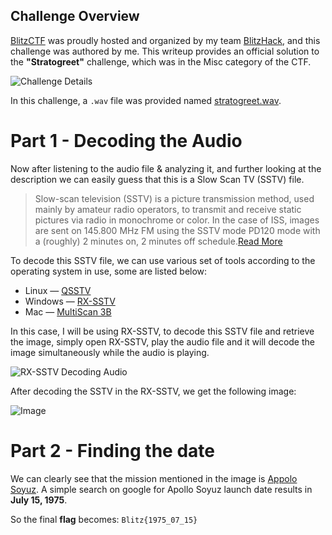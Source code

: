 ## Challenge Overview
[BlitzCTF](https://ctf.blitzhack.xyz/) was proudly hosted and organized by my team [BlitzHack](https://blitzhack.xyz/), and this challenge was authored by me. This writeup provides an official solution to the **"Stratogreet"** challenge, which was in the Misc category of the CTF.

![Challenge Details](https://i.ibb.co/JWWZh7W6/s1.png)

In this challenge, a `.wav` file was provided named [stratogreet.wav](https://drive.google.com/file/d/1vpjd2a9_YpLPz9hzah64c5ZxiQYrPbGa/view).

# Part 1 - Decoding the Audio
Now after listening to the audio file & analyzing it, and further looking at the description we can easily guess that this is a Slow Scan TV (SSTV) file.

> Slow-scan television (SSTV) is a picture transmission method, used mainly by amateur radio operators, to transmit and receive static pictures via radio in monochrome or color. In the case of ISS, images are sent on 145.800 MHz FM using the SSTV mode PD120 mode with a (roughly) 2 minutes on, 2 minutes off schedule.[Read More](https://amsat-uk.org/beginners/iss-sstv/)

To decode this SSTV file, we can use various set of tools according to the operating system in use, some are listed below:

- Linux — [QSSTV](https://github.com/ON4QZ/QSSTV)
- Windows — [RX-SSTV](https://www.qsl.net/on6mu/rxsstv.htm)
- Mac — [MultiScan 3B](https://qsl.net/v/ve3elb/KD6CJI-MultiScan3B/)

In this case, I will be using RX-SSTV, to decode this SSTV file and retrieve the image, simply open RX-SSTV, play the audio file and it will decode the image simultaneously while the audio is playing.

![RX-SSTV Decoding Audio](https://i.ibb.co/mC83wyTn/Screenshot-18.png)

After decoding the SSTV in the RX-SSTV, we get the following image:

![Image](https://i.ibb.co/bMBnJ067/s2.jpg)

# Part 2 - Finding the date

We can clearly see that the mission mentioned in the image is [Appolo Soyuz](https://en.wikipedia.org/wiki/Apollo%E2%80%93Soyuz). A simple search on google for Apollo Soyuz launch date results in **July 15, 1975**.

So the final **flag** becomes: `Blitz{1975_07_15}`